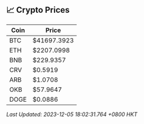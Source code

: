 ## 📈 Crypto Prices

| Coin | Price |
| ---- | ----- |
| BTC | $41697.3923 |
| ETH | $2207.0998 |
| BNB | $229.9357 |
| CRV | $0.5919 |
| ARB | $1.0708 |
| OKB | $57.9647 |
| DOGE | $0.0886 |

_Last Updated: 2023-12-05 18:02:31.764 +0800 HKT_